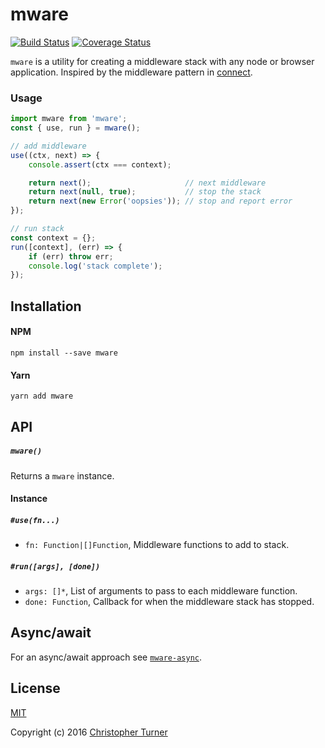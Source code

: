 # mware

[![Build Status](https://travis-ci.org/tur-nr/node-mware.svg?branch=master)](https://travis-ci.org/tur-nr/node-mware) [![Coverage Status](https://coveralls.io/repos/github/tur-nr/node-mware/badge.svg?branch=master)](https://coveralls.io/github/tur-nr/node-mware?branch=master)

`mware` is a utility for creating a middleware stack with any node or browser application. Inspired by the middleware pattern in [connect](https://github.com/senchalabs/connect).

### Usage

```js
import mware from 'mware';
const { use, run } = mware();

// add middleware
use((ctx, next) => {
    console.assert(ctx === context);

    return next();                     // next middleware
    return next(null, true);           // stop the stack
    return next(new Error('oopsies')); // stop and report error
});

// run stack
const context = {};
run([context], (err) => {
    if (err) throw err;
    console.log('stack complete');
});
```

## Installation

#### NPM

```
npm install --save mware
```

#### Yarn

```
yarn add mware
```

## API

##### `mware()`
Returns a `mware` instance.

#### Instance

##### `#use(fn...)`
* `fn: Function|[]Function`, Middleware functions to add to stack.

##### `#run([args], [done])`
* `args: []*`, List of arguments to pass to each middleware function.
* `done: Function`, Callback for when the middleware stack has stopped.

## Async/await

For an async/await approach see [`mware-async`](https://github.com/9technology/mware-async).

## License

[MIT](LICENSE)

Copyright (c) 2016 [Christopher Turner](https://github.com/tur-nr)
